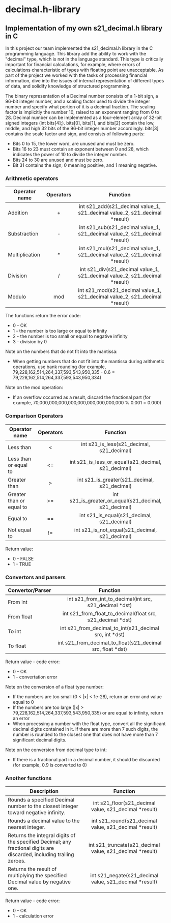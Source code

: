 # decimal.h-library

## Implementation of my own s21_decimal.h library in C

In this project our team implemented the s21_decimal.h library in the C programming language. This library add the ability to work with the "decimal" type, which is not in the language standard. This type is critically important for financial calculations, for example, where errors of calculations characteristic of types with floating point are unacceptable. As part of the project we worked with the tasks of processing financial information, dive into the issues of internal representation of different types of data, and solidify knowledge of structured programming.

The binary representation of a Decimal number consists of a 1-bit sign, a 96-bit integer number, and a scaling factor used to divide the integer number and specify what portion of it is a decimal fraction. The scaling factor is implicitly the number 10, raised to an exponent ranging from 0 to 28.
Decimal number can be implemented as a four-element array of 32-bit signed integers (int bits[4];).
bits[0], bits[1], and bits[2] contain the low, middle, and high 32 bits of the 96-bit integer number accordingly.
bits[3] contains the scale factor and sign, and consists of following parts:

- Bits 0 to 15, the lower word, are unused and must be zero.
- Bits 16 to 23 must contain an exponent between 0 and 28, which indicates the power of 10 to divide the integer number.
- Bits 24 to 30 are unused and must be zero.
- Bit 31 contains the sign; 0 meaning positive, and 1 meaning negative.

### Arithmetic operators

| Operator name       | Operators        | Function            |
| ------------- |:------------------:|:----------------------:|
| Addition    |  +   | int s21_add(s21_decimal value_1, s21_decimal value_2, s21_decimal *result) |
| Substraction   | - | int s21_sub(s21_decimal value_1, s21_decimal value_2, s21_decimal *result) |
| Multiplication | * | int s21_mul(s21_decimal value_1, s21_decimal value_2, s21_decimal *result) |
| Division  | /  | int s21_div(s21_decimal value_1, s21_decimal value_2, s21_decimal *result) |
| Modulo  | mod | int s21_mod(s21_decimal value_1, s21_decimal value_2, s21_decimal *result) |

The functions return the error code:

- 0 - OK
- 1 - the number is too large or equal to infinity
- 2 - the number is too small or equal to negative infinity
- 3 - division by 0

Note on the numbers that do not fit into the mantissa:

- When getting numbers that do not fit into the mantissa during arithmetic operations, use bank rounding (for example, 79,228,162,514,264,337,593,543,950,335 - 0.6 = 79,228,162,514,264,337,593,543,950,334)

Note on the mod operation:

- If an overflow occurred as a result, discard the fractional part (for example, 70,000,000,000,000,000,000,000,000,000 % 0.001 = 0.000)

### Comparison Operators

| Operator name       | Operators        | Function            |
| ------------- |:------------------:|:----------------------:|
| Less than    |  <  | int s21_is_less(s21_decimal, s21_decimal) |
| Less than or equal to   | <= | int s21_is_less_or_equal(s21_decimal, s21_decimal) |
| Greater than | > | int s21_is_greater(s21_decimal, s21_decimal) |
| Greater than or equal to  | >=  | int s21_is_greater_or_equal(s21_decimal, s21_decimal) |
| Equal to  | == | int s21_is_equal(s21_decimal, s21_decimal) |
| Not equal to  | != | int s21_is_not_equal(s21_decimal, s21_decimal) |

Return value:

- 0 - FALSE
- 1 - TRUE

### Convertors and parsers

| Convertor/Parser       |  Function            |
| ------------- |:------------------:|
| From int   |  int s21_from_int_to_decimal(int src, s21_decimal *dst)  |
| From float   | int s21_from_float_to_decimal(float src, s21_decimal *dst) |
| To int |  int s21_from_decimal_to_int(s21_decimal src, int *dst) |
| To float  | int s21_from_decimal_to_float(s21_decimal src, float *dst)  |

Return value - code error:

- 0 - OK
- 1 - convertation error

Note on the conversion of a float type number:

- If the numbers are too small (0 < |x| < 1e-28), return an error and value equal to 0
- If the numbers are too large (|x| > 79,228,162,514,264,337,593,543,950,335) or are equal to infinity, return an error
- When processing a number with the float type, convert all the significant decimal digits contained in it. If there are more than 7 such digits, the number is rounded to the closest one that does not have more than 7 significant decimal digits.

Note on the conversion from decimal type to int:

- If there is a fractional part in a decimal number, it should be discarded (for example, 0.9 is converted to 0)

### Another functions

| Description       |  Function            |
| ------------- |:------------------:|
| Rounds a specified Decimal number to the closest integer toward negative infinity.   |  int s21_floor(s21_decimal value, s21_decimal *result)  |
| Rounds a decimal value to the nearest integer.   | int s21_round(s21_decimal value, s21_decimal *result) |
| Returns the integral digits of the specified Decimal; any fractional digits are discarded, including trailing zeroes. |  int s21_truncate(s21_decimal value, s21_decimal *result) |
| Returns the result of multiplying the specified Decimal value by negative one.  | int s21_negate(s21_decimal value, s21_decimal *result)  |

Return value - code error:

- 0 - OK
- 1 - calculation error
